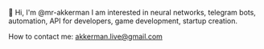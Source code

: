 👋 Hi, I'm @mr-akkerman
I am interested in neural networks, telegram bots, automation, API for developers, game development, startup creation.

How to contact me: akkerman.live@gmail.com

